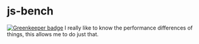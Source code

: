 # js-bench

[![Greenkeeper badge](https://badges.greenkeeper.io/DavidTPate/js-bench.svg)](https://greenkeeper.io/)
I really like to know the performance differences of things, this allows me to do just that.
